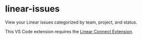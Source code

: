 # linear-issues

View your Linear issues categorized by team, project, and status.

This VS Code extension requires the [Linear Connect Extension](https://marketplace.visualstudio.com/items?itemName=Linear.linear-connect).